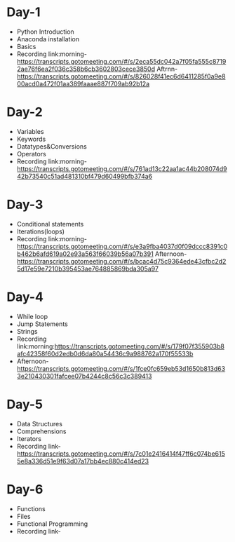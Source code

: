 # Day-1
- Python Introduction
- Anaconda installation
- Basics
- Recording link:morning-https://transcripts.gotomeeting.com/#/s/2eca55dc042a7f05fa555c87192ae76f6ea2f036c358b6cb3602803cece3850d
Aftrnn-https://transcripts.gotomeeting.com/#/s/826028f41ec6d6411285f0a9e800acd0a472f01aa389faaae887f709ab92b12a

# Day-2
- Variables
- Keywords
- Datatypes&Conversions
- Operators
- Recording link:morning-https://transcripts.gotomeeting.com/#/s/761ad13c22aa1ac44b208074d942b73540c51ad481310bf479d60499bfb374a6

# Day-3
- Conditional statements
- Iterations(loops)
- Recording link:morning-https://transcripts.gotomeeting.com/#/s/e3a9fba4037d0f09dccc8391c0b462b6afd619a02e93a563f66039b56a07b391
Afternoon-https://transcripts.gotomeeting.com/#/s/bcac4d75c9364ede43cfbc2d25d17e59e7210b395453ae764885869bda305a97

# Day-4
- While loop
- Jump Statements
- Strings
- Recording link:morning:https://transcripts.gotomeeting.com/#/s/179f07f355903b8afc42358f60d2edb0d6da80a54436c9a988762a170f55533b
- Afternoon-https://transcripts.gotomeeting.com/#/s/1fce0fc659eb53d1650b813d633e210430301fafcee07b4244c8c56c3c389413

# Day-5
- Data Structures
- Comprehensions
- Iterators
- Recording link-https://transcripts.gotomeeting.com/#/s/7c01e2416414f47ff6c074be6155e8a336d51e9f63d07a17bb4ec880c414ed23

# Day-6
- Functions
- Files
- Functional Programming
- Recording link-
